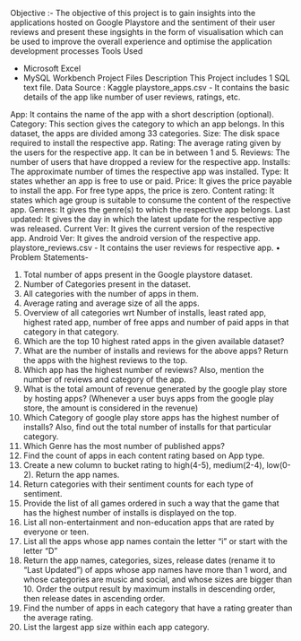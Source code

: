 Objective :-
The objective of this project is to gain insights into the applications hosted on Google Playstore and the sentiment of their user reviews and present these ingsights in the form of visualisation which can be used to improve the overall experience and optimise the application development processes
 Tools Used
* Microsoft Excel
* MySQL Workbench
Project Files Description
This Project includes 1 SQL text file.
Data Source : Kaggle
playstore_apps.csv - It contains the basic details of the app like number of user reviews, ratings, etc.

App: It contains the name of the app with a short description (optional).
Category: This section gives the category to which an app belongs. In this dataset, the apps are divided among 33 categories.
Size: The disk space required to install the respective app.
Rating: The average rating given by the users for the respective app. It can be in between 1 and 5.
Reviews: The number of users that have dropped a review for the respective app.
Installs: The approximate number of times the respective app was installed.
Type: It states whether an app is free to use or paid.
Price: It gives the price payable to install the app. For free type apps, the price is zero.
Content rating: It states which age group is suitable to consume the content of the respective app.
Genres: It gives the genre(s) to which the respective app belongs.
Last updated: It gives the day in which the latest update for the respective app was released.
Current Ver: It gives the current version of the respective app.
Android Ver: It gives the android version of the respective app.
playstore_reviews.csv - It contains the user reviews for respective app.
• Problem Statements-
1. Total number of apps present in the Google playstore dataset.
2. Number of Categories present in the dataset.
3. All categories with the number of apps in them.
4. Average rating and average size of all the apps.
5. Overview of all categories wrt Number of installs, least rated app, highest rated app, number of free apps and number of paid apps in that category in that category.
6. Which are the top 10 highest rated apps in the given available dataset?
7. What are the number of installs and reviews for the above apps? Return the apps with the highest reviews to the top.
8. Which app has the highest number of reviews? Also, mention the number of reviews and category of the app.
9. What is the total amount of revenue generated by the google play store by hosting apps? (Whenever a user buys apps from the google play store, the amount is considered in the revenue)
10. Which Category of google play store apps has the highest number of installs? Also, find out the total number of installs for that particular category.
11. Which Genre has the most number of published apps?
12. Find the count of apps in each content rating based on App type.
13. Create a new column to bucket rating to high(4-5), medium(2-4), low(0-2). Return the app names.
14. Return categories with their sentiment counts for each type of sentiment.
15. Provide the list of all games ordered in such a way that the game that has the highest number of installs is displayed on the top.
16. List all non-entertainment and non-education apps that are rated by everyone or teen.
17. List all the apps whose app names contain the letter “i” or start with the letter “D”
18. Return the app names, categories, sizes, release dates (rename it to “Last Updated”) of apps whose app names have more than 1 word, and whose categories are music and social, and whose sizes are bigger than 10. Order the output result by maximum installs in descending order, then release dates in ascending order.
19. Find the number of apps in each category that have a rating greater than the average rating.
20. List the largest app size within each app category.
